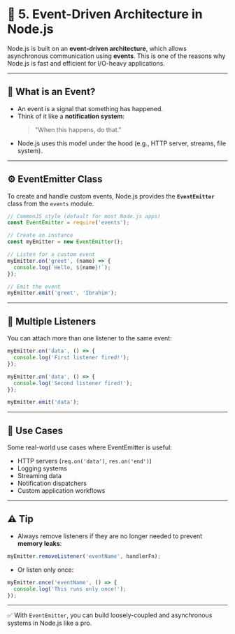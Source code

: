 # 📡 5. Event-Driven Architecture in Node.js

Node.js is built on an **event-driven architecture**, which allows asynchronous communication using **events**. This is one of the reasons why Node.js is fast and efficient for I/O-heavy applications.

---

## 🧠 What is an Event?
- An event is a signal that something has happened.
- Think of it like a **notification system**:
  > "When this happens, do that."
- Node.js uses this model under the hood (e.g., HTTP server, streams, file system).

---

## ⚙️ EventEmitter Class

To create and handle custom events, Node.js provides the **`EventEmitter`** class from the `events` module.

```js
// CommonJS style (default for most Node.js apps)
const EventEmitter = require('events');

// Create an instance
const myEmitter = new EventEmitter();

// Listen for a custom event
myEmitter.on('greet', (name) => {
  console.log(`Hello, ${name}!`);
});

// Emit the event
myEmitter.emit('greet', 'Ibrahim');
```

---

## 🔄 Multiple Listeners
You can attach more than one listener to the same event:
```js
myEmitter.on('data', () => {
  console.log('First listener fired!');
});

myEmitter.on('data', () => {
  console.log('Second listener fired!');
});

myEmitter.emit('data');
```

---

## 🧪 Use Cases
Some real-world use cases where EventEmitter is useful:

- HTTP servers (`req.on('data')`, `res.on('end')`)
- Logging systems
- Streaming data
- Notification dispatchers
- Custom application workflows

---

## ⚠️ Tip
- Always remove listeners if they are no longer needed to prevent **memory leaks**:
```js
myEmitter.removeListener('eventName', handlerFn);
```
- Or listen only once:
```js
myEmitter.once('eventName', () => {
  console.log('This runs only once!');
});
```

---

✅ With `EventEmitter`, you can build loosely-coupled and asynchronous systems in Node.js like a pro.
